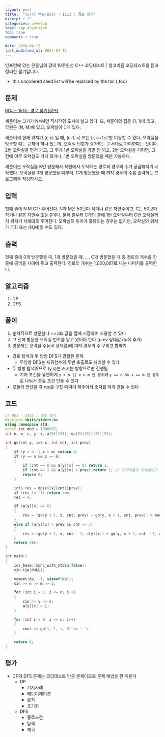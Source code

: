```yaml
---
layout: post
title:  "[C++] 백준(BOJ) - 1513 : 경로 찾기"
excerpt : ""
categories: develop
tags: cpp algorithm
toc: true
comments : true

date: 2024-04-12
last_modified_at: 2024-04-12
---
```

> <span style="font-size: 80%">
인프런에 있는 큰돌님의 강의 10주완성 C++ 코딩테스트 | 알고리즘 코딩테스트를 듣고 정리한 필기입니다.</span>

<!--more-->

* this unordered seed list will be replaced by the toc
{:toc}

## 문제 

[BOJ - 1513 : 경로 찾기(링크)](https://www.acmicpc.net/problem/1513) 

세준이는 크기가 N*M인 직사각형 도시에 살고 있다. 또, 세준이의 집은 (1, 1)에 있고, 학원은 (N, M)에 있고, 오락실이 C개 있다.

세준이의 현재 위치가 (r, c) 일 때, (r+1, c) 또는 (r, c+1)로만 이동할 수 있다. 오락실을 방문할 때는 규칙이 하나 있는데, 오락실 번호가 증가하는 순서대로 가야한다는 것이다. 2번 오락실을 먼저 가고, 그 후에 1번 오락실을 가면 안 되고, 2번 오락실을 가려면, 그 전에 아무 오락실도 가지 않거나, 1번 오락실을 방문했을 때만 가능하다.

세준이는 오락실을 K번 방문해서 학원에서 도착하는 경로의 경우의 수가 궁금해지기 시작했다. 오락실을 0개 방문했을 때부터, C개 방문했을 때 까지 경우의 수를 출력하는 프로그램을 작성하시오.

## 입력
첫째 줄에 N M C가 주어진다. N과 M은 50보다 작거나 같은 자연수이고, C는 50보다 작거나 같은 자연수 또는 0이다. 둘째 줄부터 C개의 줄에 1번 오락실부터 C번 오락실까지 위치가 차례대로 주어진다. 오락실의 위치가 중복되는 경우는 없지만, 오락실의 위치가 (1,1) 또는 (N,M)일 수도 있다.


## 출력
첫째 줄에 0개 방문했을 때, 1개 방문했을 때, ..., C개 방문했을 때 총 경로의 개수를 한 줄에 공백을 사이에 두고 출력한다. 경로의 개수는 1,000,007로 나눈 나머지를 출력한다.


## 알고리즘
1. DP
2. DFS

## 풀이
1. 순차적으로 방문한다 => idx 값을 맵에 저장하여 사용할 수 있다
2. 그 전에 방문한 오락실 번호를 알고 있어야 한다 (prev 상태값 dp에 추가)
3. 방문하는 오락실 수(cnt 상태값)에 따라 경우의 수 구하고 합하기


- 경로 탐색과 두 방향 DFS가 결합된 문제
  - 두방향 DFS는 재귀함수의 두번 호출로도 처리할 수 있다
- 두 방향 탐색이므로 (y,x)는 커지는 방향으로만 진행됨
  - 기저 조건을 유연하게 `y > n || x > m 인 경우`와 `y == n && x == m 인 경우`로 나눠서 종료 조건 만들 수 있다
- 모듈러 연산을 각 res를 구할 때마다 해주어서 숫자를 작게 만들 수 있다

## 코드
```cpp
// BOJ - 1513 : 경로 찾기
#include <bits/stdc++.h>
using namespace std;
const int mod = 1000007;
int n, m, c, y, x, a[51][51], dp[51][51][51][51];

int go(int y, int x, int cnt, int prev)
{
	if (y > n || x > m) return 0;
	if (y == n && x == m)
	{
		if (cnt == 0 && a[y][x] == 0) return 1;
		if (cnt == 1 && a[y][x] > prev) return 1; // 도착지점이 오락실이고 prev보다 a[y][x]가 클 때 (가능)
		return 0;
	}

	int& res = dp[y][x][cnt][prev];
	if (res != -1) return res;
	res = 0;

	if (a[y][x] == 0)
	{
		res = (go(y + 1, x, cnt, prev) + go(y, x + 1, cnt, prev)) % mod;
	}
	else if (a[y][x] > prev && cnt >= 1)
	{
		res = (go(y + 1, x, cnt - 1, a[y][x]) + go(y, x + 1, cnt - 1, a[y][x])) % mod;
	}
	return res;
}

int main()
{
	ios_base::sync_with_stdio(false);
	cin.tie(NULL);

	memset(dp, -1, sizeof(dp));
	cin >> n >> m >> c;

	for (int i = 1; i <= c; i++)
	{
		cin >> y >> x;
		a[y][x] = i;
	}

	for (int i = 0; i <= c; i++)
	{
		cout << go(1, 1, i, 0) << ' ';
	}

	return 0;
}
```

## 평가  
- DP와 DFS 문제는 코딩테스트 단골 문제이므로 문제 해법을 잘 익힌다
  - DP
    - 기저사례
	- 메모이제이션
	- 로직
	- 초기화
  - DFS
  	- 종료조건
    - 탐색
	- 재귀
